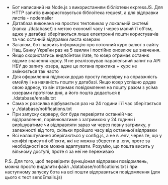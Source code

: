* Бот написаний на Node.js з використанням бібліотеки expressJS. Для HTTP запитів використовується біблоітека request, а для відправки листів - nodemailer
* Датабаза виконана на простих тектовиках у локальній системі (папка ./database/) з метою економії часу і через малий її об'єм, адже у датабазі зберігаються лише електронні пошти користувачів та час останній відправки листа юзерам
* Загалом, бот парсить інформацію про поточний курс валют з сайту Нац. Банку України раз на 5 хвилин і постійно оновлює це значення.
* Якщо скористатись ендпоїнтом /rate, то юзер отримає останнє відоме значення курсу. Я не реалізовував паралельний запит на API НБУ до запиту юзера, адже це погана практика + курс не змінюється так часто
* Для оформлення підписки додав просту перевірку на справжність емейлу і на наявність пошти у датабазі. Якщо юзер успішно додав свою адресу, то він отримає повідомлення на пошту разом з усіма юзерами протягом дня, а його пошта додасться в ./database/emails.txt 
* Сама ж розсилка відбувається раз на 24 години і її час зберігається у ./database/notifications.txt
* При запуску серверу, бот буде перевіряти останній час відправлення, порівнюватиме з затримкою у 24 години і вирішуватиме чи відправляти зараз чи через певну затримку, у залежності від того, скільки пройшло часу від останньої відправки
* Всі налаштування зберігаються у config.js, а не в .env, через те, що у конфізі присутні об'єкти, які не можна зберегти в .env, проте за необхідності все можна адаптувати. Розумію, що пошта висить у вільному доступі, проте я за неї не переживаю

P.S. Для того, щоб перевірити функціонал відправки повідомлень, можна просто видалити файл ./database/notifications.txt і при наступному запуску бота на всі пошти відправиться повідомлення (для цього є тест sendEmails.js)
